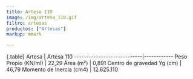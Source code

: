 ```yaml
---
title: Artesa 110
image: /img/artesa_110.gif
filtro: artesas
productos: ["Artesas"]
markup: mmark

---
```

{.table}
Artesa                      | Artesa 110
----------------------------|------------
Peso Propio (KN/ml)         | 22,29
Área (m²)	                  | 0,891
Centro de gravedad Yg (cm)	| 46,79
Momento de Inercia (cm4)	  | 12.625.110
